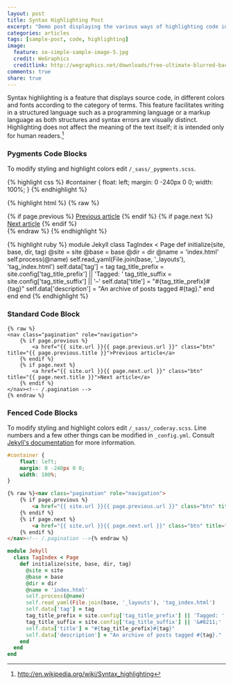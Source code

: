 ```yaml
---
layout: post
title: Syntax Highlighting Post
excerpt: "Demo post displaying the various ways of highlighting code in Markdown."
categories: articles
tags: [sample-post, code, highlighting]
image:
  feature: so-simple-sample-image-5.jpg
  credit: WeGraphics
  creditlink: http://wegraphics.net/downloads/free-ultimate-blurred-background-pack/
comments: true
share: true
---
```


Syntax highlighting is a feature that displays source code, in different colors and fonts according to the category of terms. This feature facilitates writing in a structured language such as a programming language or a markup language as both structures and syntax errors are visually distinct. Highlighting does not affect the meaning of the text itself; it is intended only for human readers.[^1]

[^1]: <http://en.wikipedia.org/wiki/Syntax_highlighting>

### Pygments Code Blocks

To modify styling and highlight colors edit `/_sass/_pygments.scss`.

{% highlight css %}
#container {
    float: left;
    margin: 0 -240px 0 0;
    width: 100%;
}
{% endhighlight %}

{% highlight html %}
{% raw %}
<nav class="pagination" role="navigation">
    {% if page.previous %}
        <a href="{{ site.url }}{{ page.previous.url }}" class="btn" title="{{ page.previous.title }}">Previous article</a>
    {% endif %}
    {% if page.next %}
        <a href="{{ site.url }}{{ page.next.url }}" class="btn" title="{{ page.next.title }}">Next article</a>
    {% endif %}
</nav><!-- /.pagination -->
{% endraw %}
{% endhighlight %}

{% highlight ruby %}
module Jekyll
  class TagIndex < Page
    def initialize(site, base, dir, tag)
      @site = site
      @base = base
      @dir = dir
      @name = 'index.html'
      self.process(@name)
      self.read_yaml(File.join(base, '_layouts'), 'tag_index.html')
      self.data['tag'] = tag
      tag_title_prefix = site.config['tag_title_prefix'] || 'Tagged: '
      tag_title_suffix = site.config['tag_title_suffix'] || '&#8211;'
      self.data['title'] = "#{tag_title_prefix}#{tag}"
      self.data['description'] = "An archive of posts tagged #{tag}."
    end
  end
end
{% endhighlight %}


### Standard Code Block

    {% raw %}
    <nav class="pagination" role="navigation">
        {% if page.previous %}
            <a href="{{ site.url }}{{ page.previous.url }}" class="btn" title="{{ page.previous.title }}">Previous article</a>
        {% endif %}
        {% if page.next %}
            <a href="{{ site.url }}{{ page.next.url }}" class="btn" title="{{ page.next.title }}">Next article</a>
        {% endif %}
    </nav><!-- /.pagination -->
    {% endraw %}


### Fenced Code Blocks

To modify styling and highlight colors edit `/_sass/_coderay.scss`. Line numbers and a few other things can be modified in `_config.yml`. Consult [Jekyll's documentation](http://jekyllrb.com/docs/configuration/) for more information.

~~~ css
#container {
    float: left;
    margin: 0 -240px 0 0;
    width: 100%;
}
~~~

~~~ html
{% raw %}<nav class="pagination" role="navigation">
    {% if page.previous %}
        <a href="{{ site.url }}{{ page.previous.url }}" class="btn" title="{{ page.previous.title }}">Previous article</a>
    {% endif %}
    {% if page.next %}
        <a href="{{ site.url }}{{ page.next.url }}" class="btn" title="{{ page.next.title }}">Next article</a>
    {% endif %}
</nav><!-- /.pagination -->{% endraw %}
~~~

~~~ ruby
module Jekyll
  class TagIndex < Page
    def initialize(site, base, dir, tag)
      @site = site
      @base = base
      @dir = dir
      @name = 'index.html'
      self.process(@name)
      self.read_yaml(File.join(base, '_layouts'), 'tag_index.html')
      self.data['tag'] = tag
      tag_title_prefix = site.config['tag_title_prefix'] || 'Tagged: '
      tag_title_suffix = site.config['tag_title_suffix'] || '&#8211;'
      self.data['title'] = "#{tag_title_prefix}#{tag}"
      self.data['description'] = "An archive of posts tagged #{tag}."
    end
  end
end
~~~
